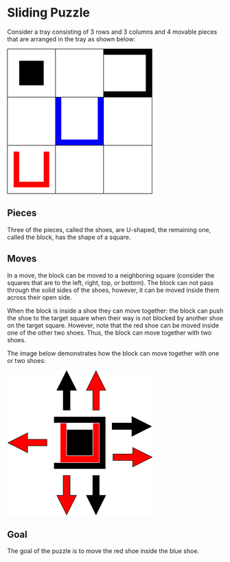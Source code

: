 # Sliding Puzzle

Consider a tray consisting of 3 rows and 3 columns and 4 movable pieces that are arranged in the tray as shown below:

![](assets/sliding-puzzle.png)

## Pieces

Three of the pieces, called the shoes, are U-shaped, the remaining one, called the block, has the shape of a square.

## Moves

In a move, the block can be moved to a neighboring square (consider the squares that are to the left, right, top, or bottom). The block can not pass through the solid sides of the shoes, however, it can be moved inside them across their open side.

When the block is inside a shoe they can move together: the block can push the shoe to the target square when their way is not blocked by another shoe on the target square. However, note that the red shoe can be moved inside one of the other two shoes. Thus, the block can move together with two shoes.

The image below demonstrates how the block can move together with one or two shoes:

![](assets/sliding-puzzle-moves.png)

## Goal

The goal of the puzzle is to move the red shoe inside the blue shoe.

